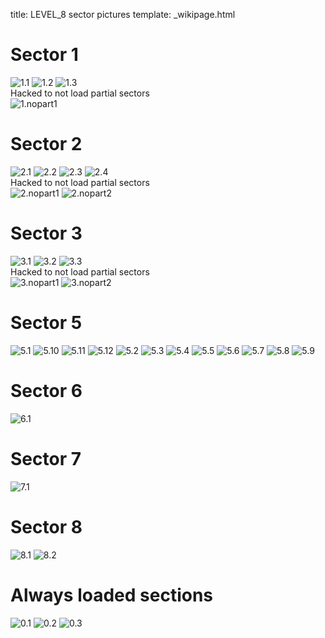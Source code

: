 title: LEVEL_8 sector pictures
template: _wikipage.html
# Sector 1
![1.1](1.1.jpg) ![1.2](1.2.jpg) ![1.3](1.3.jpg)   
Hacked to not load partial sectors  
![1.nopart1](1.nopart1.jpg)   
# Sector 2
![2.1](2.1.jpg) ![2.2](2.2.jpg) ![2.3](2.3.jpg) ![2.4](2.4.jpg)   
Hacked to not load partial sectors  
![2.nopart1](2.nopart1.jpg) ![2.nopart2](2.nopart2.jpg)   
# Sector 3
![3.1](3.1.jpg) ![3.2](3.2.jpg) ![3.3](3.3.jpg)   
Hacked to not load partial sectors  
![3.nopart1](3.nopart1.jpg) ![3.nopart2](3.nopart2.jpg)   
# Sector 5
![5.1](5.1.jpg) ![5.10](5.10.jpg) ![5.11](5.11.jpg) ![5.12](5.12.jpg) ![5.2](5.2.jpg) ![5.3](5.3.jpg) ![5.4](5.4.jpg) ![5.5](5.5.jpg) ![5.6](5.6.jpg) ![5.7](5.7.jpg) ![5.8](5.8.jpg) ![5.9](5.9.jpg)   
# Sector 6
![6.1](6.1.jpg)   
# Sector 7
![7.1](7.1.jpg)   
# Sector 8
![8.1](8.1.jpg) ![8.2](8.2.jpg)   
# Always loaded sections
![0.1](0.1.jpg) ![0.2](0.2.jpg) ![0.3](0.3.jpg)   
